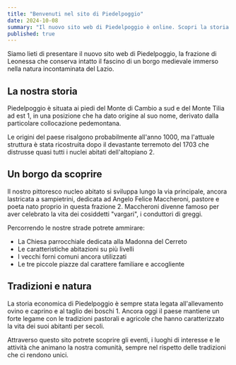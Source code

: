 ```yaml
---
title: "Benvenuti nel sito di Piedelpoggio"
date: 2024-10-08
summary: "Il nuovo sito web di Piedelpoggio è online. Scopri la storia e le bellezze del nostro borgo medievale."
published: true
---
```


Siamo lieti di presentare il nuovo sito web di Piedelpoggio, la frazione di Leonessa che conserva intatto il fascino di un borgo medievale immerso nella natura incontaminata del Lazio.

## La nostra storia

Piedelpoggio è situata ai piedi del Monte di Cambio a sud e del Monte Tilia ad est <mcreference link="https://it.wikipedia.org/wiki/Piedelpoggio" index="1">1</mcreference>, in una posizione che ha dato origine al suo nome, derivato dalla particolare collocazione pedemontana.

Le origini del paese risalgono probabilmente all'anno 1000, ma l'attuale struttura è stata ricostruita dopo il devastante terremoto del 1703 che distrusse quasi tutti i nuclei abitati dell'altopiano <mcreference link="http://www.piedelpoggio.it/breve storia di piedelpoggio.htm" index="2">2</mcreference>.

## Un borgo da scoprire

Il nostro pittoresco nucleo abitato si sviluppa lungo la via principale, ancora lastricata a sampietrini, dedicata ad Angelo Felice Maccheroni, pastore e poeta nato proprio in questa frazione <mcreference link="http://www.piedelpoggio.it/breve storia di piedelpoggio.htm" index="2">2</mcreference>. Maccheroni divenne famoso per aver celebrato la vita dei cosiddetti "vargari", i conduttori di greggi.

Percorrendo le nostre strade potrete ammirare:
- La Chiesa parrocchiale dedicata alla Madonna del Cerreto
- Le caratteristiche abitazioni su più livelli
- I vecchi forni comuni ancora utilizzati
- Le tre piccole piazze dal carattere familiare e accogliente

## Tradizioni e natura

La storia economica di Piedelpoggio è sempre stata legata all'allevamento ovino e caprino e al taglio dei boschi <mcreference link="https://it.wikipedia.org/wiki/Piedelpoggio" index="1">1</mcreference>. Ancora oggi il paese mantiene un forte legame con le tradizioni pastorali e agricole che hanno caratterizzato la vita dei suoi abitanti per secoli.

Attraverso questo sito potrete scoprire gli eventi, i luoghi di interesse e le attività che animano la nostra comunità, sempre nel rispetto delle tradizioni che ci rendono unici.